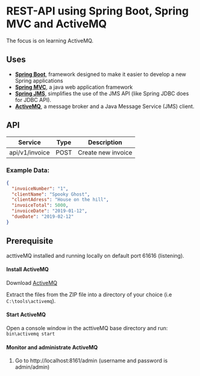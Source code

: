 # REST-API using Spring Boot, Spring MVC and ActiveMQ
The focus is on learning ActiveMQ.

## Uses
- **[Spring Boot](https://expressjs.com/)**, framework designed to make it easier to develop a new Spring applications
- **[Spring MVC](https://docs.spring.io/spring/docs/current/spring-framework-reference/web.html)**, a java web application framework
- **[Spring JMS](https://docs.spring.io/spring/docs/4.0.x/spring-framework-reference/html/jms.html)**, simplifies the use of the JMS API (like Spring JDBC does for JDBC API).
- **[ActiveMQ](http://activemq.apache.org/)**, a message broker and a Java Message Service (JMS) client.


## API
|Service                             |Type  |Description                   |
|------------------------------------|------|-------------------------------
|api/v1/invoice                      |POST  |Create new invoice            |

### Example Data:

```json
{
  "invoiceNumber": "1",
  "clientName": "Spooky Ghost",
  "clientAdress": "House on the hill",
  "invoiceTotal": 5000,
  "invoiceDate": "2019-01-12",
  "dueDate": "2019-02-12"
}
```

## Prerequisite
acttiveMQ installed and running locally on default port 61616 (listening).

#### Install ActiveMQ
Download [ActiveMQ](http://activemq.apache.org/download.html)

Extract the files from the ZIP file into a directory of your choice (i.e `C:\tools\activemq`\).

#### Start ActiveMQ

Open a console window in the acttiveMQ base directory and run:
`bin\activemq start`

#### Monitor and administrate ActiveMQ

1. Go to http://localhost:8161/admin (username and password is admin/admin)
